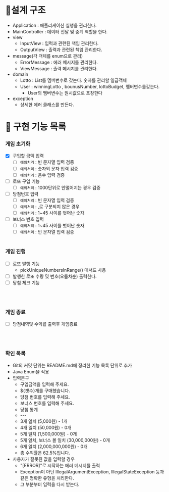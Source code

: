 # 📝설계 구조
- Application : 애플리케이션 실행을 관리한다.
- MainController : 데이터 전달 및 중계 역할을 한다.
- view
    - InputView : 입력과 관련된 책임 관리한다.
    - OutputView : 출력과 관련된 책임 관리한다.
- message(각 객체를 enum으로 관리)
    - ErrorMessage : 에러 메시지를 관리한다.
    - ViewMessage : 출력 메시지를 관리한다.
- domain
    - Lotto :  List<Integer>를 멤버변수로 갖는다. 숫자를 관리할 일급객체
    - User :  winningLotto , bounusNumber, lottoBudget,  멤버변수를갖는다.
      - User의 멤버변수는 원시값으로 포장한다
- exception
    - 상세한 에러 클래스를 만든다.
  

# 📝 구현 기능 목록
### 게임 초기화

- [x]  구입할 금액 입력
   - [ ] `예외처리` : 빈 문자열 입력 검증
   - [ ] `예외처리` : 숫자외 문자 입력 검증
   - [ ] `예외처리` : 음수 입력 검증
- [ ] 로또 구입 기능
  - [ ] `예외처리` : 1000단위로 안떨어지는 경우 검증
- [ ]  당첨번호 입력
   - [ ] `예외처리` : 빈 문자열 입력 검증
   - [ ] `예외처리` : ,로 구분되지 않은 경우
   - [ ] `예외처리` : 1~45 사이를 벗어난 숫자
- [ ]  보너스 번호 입력
    - [ ] `예외처리` : 1~45 사이를 벗어난 숫자
    - [ ] `예외처리` : 빈 문자열 입력 검증
<Br><Br>

### 게임 진행
- [ ] 로또 발행 기능
  - pickUniqueNumbersInRange() 매서드 사용
- [ ] 발행한 로또 수량 및 번호(오름차순) 출력한다.
- [ ] 당첨 체크 기능

<Br><Br>

### 게임 종료
- [ ] 당첨내역및 수익률 출력후 게임종료

  <Br><Br>

### 확인 목록
- Git의 커밋 단위는 README.md에 정리한 기능 목록 단위로 추가
- Java Enum을 적용
- 입력문구
  - 구입금액을 입력해 주세요.
  - ${갯수}개를 구매했습니다.
  - 당첨 번호를 입력해 주세요.
  - 보너스 번호를 입력해 주세요.
  - 당첨 통계
  - \-\-\-
  - 3개 일치 (5,000원) - 1개
  - 4개 일치 (50,000원) - 0개
  - 5개 일치 (1,500,000원) - 0개
  - 5개 일치, 보너스 볼 일치 (30,000,000원) - 0개
  - 6개 일치 (2,000,000,000원) - 0개
  - 총 수익률은 62.5%입니다.
- 사용자가 잘못된 값을 입력할 경우 
  - "[ERROR]"로 시작하는 에러 메시지를 출력
  - Exception이 아닌 IllegalArgumentException, IllegalStateException 등과 같은 명확한 유형을 처리한다.
  - 그 부분부터 입력을 다시 받는다.